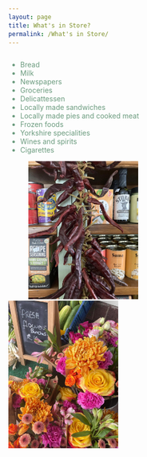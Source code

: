 ```yaml
---
layout: page
title: What's in Store?
permalink: /What's in Store/
---
```

<ul style="float:left; color:#6b9b7e">
<li>Bread</li>
<li>Milk</li>
<li>Newspapers</li>
<li>Groceries</li>
<li>Delicattessen</li>
<li>Locally made sandwiches</li>
<li>Locally made pies and cooked meat</li>
<li>Frozen foods</li>
<li>Yorkshire specialities</li>
<li>Wines and spirits</li>
<li>Cigarettes</li>
</ul>
<img src="../images/chillis.jpg" alt="Chillis" height="auto" width="220px" class="img-responsive" hspace="40px"/>
<img src="../images/flowers.jpg" alt="Flowers" height="auto" width="220px" class="img-responsive"/>
<br>
<br>

